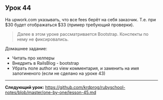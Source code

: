 ## Урок 44

На upwork.com указывать, что все fees берёт на себя заказчик. Т.е. при $30 будет отображаться $33 (пример требующий проверки).

> Далее в этом уроке рассматривается Bootstrap. Конспекты по нему не фиксировались.

Домашнее задание:

- Читать про хелперы
- Внедрить в RailsBlog - bootstrap
- Убрать поле author из view комментария, и заменить на имя залогиненого (если не сделано на уроке 43)

---
**Следующий урок:**  https://github.com/krdprog/rubyschool-notes/blob/master/one-by-one/lesson-45.md